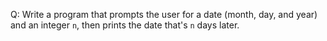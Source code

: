 Q: Write a program that prompts the user for a date (month, day, and year) and
an integer `n`, then prints the date that's `n` days later.
